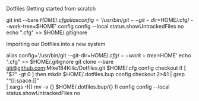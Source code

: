 Dotfiles
Getting started from scratch

git init --bare $HOME/.cfg
alias config='/usr/bin/git --git-dir=$HOME/.cfg/ --work-tree=$HOME'
config config --local status.showUntrackedFiles no
echo ".cfg" >> $HOME/.gitignore

Importing our Dotfiles into a new system

alias config='/usr/bin/git --git-dir=$HOME/.cfg/ --work-tree=$HOME'
echo ".cfg" >> $HOME/.gitignore
git clone --bare git@github.com:Mike184Kilic/Dotfiles.git $HOME/.cfg
config checkout
if [ "$?" -gt 0 ]
then
  mkdir $HOME/.dotfiles.bup
  config checkout 2>&1 | grep "^[[:space:]]" \
    | xargs -I{} mv -v {} $HOME/.dotfiles.bup/{}
fi
config config --local status.showUntrackedFiles no
